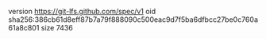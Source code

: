 version https://git-lfs.github.com/spec/v1
oid sha256:386cb61d8eff87b7a79f888090c500eac9d7f5ba6dfbcc27be0c760a61a8c801
size 7436
